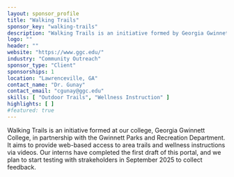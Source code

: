 ```yaml
---
layout: sponsor_profile
title: "Walking Trails"
sponsor_key: "walking-trails"
description: "Walking Trails is an initiative formed by Georgia Gwinnett College, in partnership with the Gwinnett Parks and Recreation Department."
logo: ""
header: ""
website: "https://www.ggc.edu/"
industry: "Community Outreach"
sponsor_type: "Client"
sponsorships: 1
location: "Lawrenceville, GA"
contact_name: "Dr. Gunay"
contact_email: "cgunay@ggc.edu"
skills: [ "Outdoor Trails", "Wellness Instruction" ]
highlights: [ ]
#featured: true
---
```

Walking Trails is an initiative formed at our college, Georgia
Gwinnett College, in partnership with the Gwinnett Parks and
Recreation Department. It aims to provide web-based access to area
trails and wellness instructions via videos. Our interns have
completed the first draft of this portal, and we plan to start testing
with strakeholders in September 2025 to collect feedback.

